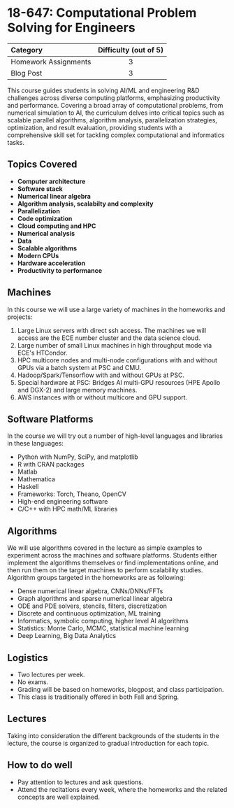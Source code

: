 # 18-647: Computational Problem Solving for Engineers

| Category | Difficulty (out of 5) |
|:--       | :-:        |
| Homework Assignments     | 3          |
| Blog Post    | 3          |

This course guides students in solving AI/ML and engineering R&D challenges across diverse computing platforms, emphasizing productivity and performance. Covering a broad array of computational problems, from numerical simulation to AI, the curriculum delves into critical topics such as scalable parallel algorithms, algorithm analysis, parallelization strategies, optimization, and result evaluation, providing students with a comprehensive skill set for tackling complex computational and informatics tasks.

## Topics Covered

- **Computer architecture**
- **Software stack**
- **Numerical linear algebra**
- **Algorithm analysis, scalabilty and complexity**
- **Parallelization**
- **Code optimization**
- **Cloud computing and HPC**
- **Numerical analysis**
- **Data**
- **Scalable algorithms**
- **Modern CPUs**
- **Hardware acceleration**
- **Productivity to performance**

## Machines

In this course we will use a large variety of machines in the homeworks and projects:
1. Large Linux servers with direct ssh access. The machines we will access are the ECE number cluster and the data science cloud.
2. Large number of small Linux machines in high throughput mode via ECE's HTCondor.
3. HPC multicore nodes and multi-node configurations with and without GPUs via a batch system at PSC and CMU.
4. Hadoop/Spark/Tensorflow with and without GPUs at PSC.
5. Special hardware at PSC: Bridges AI multi-GPU resources (HPE Apollo and DGX-2) and large memory machines.
6. AWS instances with or without multicore and GPU support.

## Software Platforms

In the course we will try out a number of high-level languages and libraries in these languages:
- Python with NumPy, SciPy, and matplotlib
- R with CRAN packages
- Matlab
- Mathematica
- Haskell
- Frameworks: Torch, Theano, OpenCV
- High-end engineering software
- C/C++ with HPC math/ML libraries

## Algorithms

We will use algorithms covered in the lecture as simple examples to experiment across the machines and software platforms. Students either implement the algorithms themselves or find implementations online, and then run them on the target machines to perform scalability studies. Algorithm groups targeted in the homeworks are as following:
- Dense numerical linear algebra, CNNs/DNNs/FFTs
- Graph algorithms and sparse numerical linear algebra
- ODE and PDE solvers, stencils, filters, discretization
- Discrete and continuous optimization, ML training
- Informatics, symbolic computing, higher level AI algorithms
- Statistics: Monte Carlo, MCMC, statistical machine learning
- Deep Learning, Big Data Analytics

## Logistics

* Two lectures per week.
* No exams.
* Grading will be based on homeworks, blogpost, and class participation. 
* This class is traditionally offered in both Fall and Spring.

## Lectures

Taking into consideration the different backgrounds of the students in the lecture, the course is organized to gradual introduction for each topic.

## How to do well

- Pay attention to lectures and ask questions. 
- Attend the recitations every week, where the homeworks and the related concepts are well explained.

